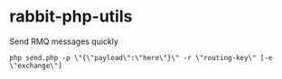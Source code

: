 # rabbit-php-utils
Send RMQ messages quickly

`php send.php -p \"{\"payload\":\"here\"}\" -r \"routing-key\" [-e \"exchange\"]`
